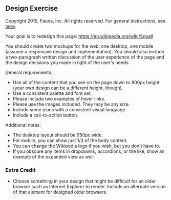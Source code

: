 
## Design Exercise

Copyright 2015, Fauna, Inc. All rights reserved. For general instructions, see [here](https://github.com/faunadb/exercises/blob/master/README.md).

Your goal is to redesign this page: https://en.wikipedia.org/wiki/Squall

You should create two mockups for the web: one desktop, one mobile (assume a responsive design and implementation). You should also include a two-paragraph written discussion of the user experience of the page and the design decisions you made in light of the user's needs.

General requirements:

  - Use all of the content that you see on the page down to 900px height (your own design can be a different height, though).
  - Use a consistent palette and font set.
  - Please include two examples of hover links.
  - Please use the images included. They may be any size.
  - Include some icons with a consistent visual language.
  - Include a call-to-action button.

Additional notes:

  - The desktop layout should be 950px wide.
  - For mobile, you can show just 1/3 of the body content.
  - You can change the Wikipedia logo if you wish, but you don't have to.
  - If you obscure any items in dropdowns, accordions, or the like, show an example of the expanded view as well.

### Extra Credit

  - Choose something in your design that might be difficult for an older browser such as Internet Explorer to render. Include an alternate version of that element for designed older browsers.
